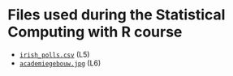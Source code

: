 # Files used during the Statistical Computing with R course

* [`irish_polls.csv`](https://github.com/mirkosignorelli/Teaching/blob/main/SCwR_course/irish_polls.csv) (L5)
* [`academiegebouw.jpg`](https://github.com/mirkosignorelli/Teaching/blob/main/SCwR_course/academiegebouw.jpg) (L6)
